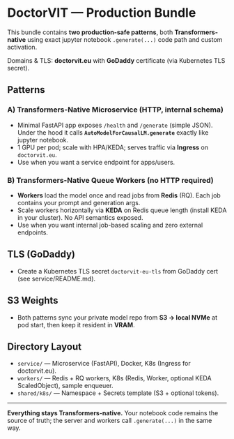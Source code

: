 # DoctorVIT — Production Bundle

This bundle contains **two production-safe patterns**, both **Transformers-native** using exact jupyter notebook `.generate(...)` code path and custom activation.

Domains & TLS: **doctorvit.eu** with **GoDaddy** certificate (via Kubernetes TLS secret).

## Patterns

### A) Transformers-Native Microservice (HTTP, internal schema)
- Minimal FastAPI app exposes `/health` and `/generate` (simple JSON). Under the hood it calls **`AutoModelForCausalLM.generate`** exactly like jupyter notebook.
- 1 GPU per pod; scale with HPA/KEDA; serves traffic via **Ingress** on `doctorvit.eu`.
- Use when you want a service endpoint for apps/users.

### B) Transformers-Native Queue Workers (no HTTP required)
- **Workers** load the model once and read jobs from **Redis** (RQ). Each job contains your prompt and generation args.
- Scale workers horizontally via **KEDA** on Redis queue length (install KEDA in your cluster). No API semantics exposed.
- Use when you want internal job-based scaling and zero external endpoints.

## TLS (GoDaddy)
- Create a Kubernetes TLS secret `doctorvit-eu-tls` from GoDaddy cert (see service/README.md).

## S3 Weights
- Both patterns sync your private model repo from **S3 → local NVMe** at pod start, then keep it resident in **VRAM**.

## Directory Layout
- `service/` — Microservice (FastAPI), Docker, K8s (Ingress for doctorvit.eu).
- `workers/` — Redis + RQ workers, K8s (Redis, Worker, optional KEDA ScaledObject), sample enqueuer.
- `shared/k8s/` — Namespace + Secrets template (S3 + optional tokens).

---

**Everything stays Transformers-native.** Your notebook code remains the source of truth; the server and workers call `.generate(...)` in the same way.

